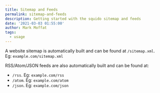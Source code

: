 ```yaml
---
title: Sitemap and Feeds
permalink: sitemap-and-feeds
description: Getting started with the squido sitemap and feeds
date: '2021-03-03 01:55:00'
author: Mark Moffat
tags: 
  - usage
---
```


A website sitemap is automatically built and can be found at `/sitemap.xml`. Eg: `example.com/sitemap.xml`

RSS/Atom/JSON feeds are also automatically built and can be found at:

- `/rss`. Eg: `example.com/rss`
- `/atom`. Eg: `example.com/atom`
- `/json`. Eg: `example.com/json`